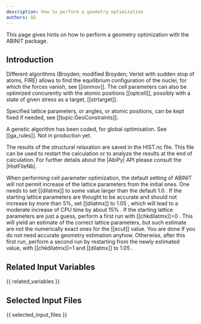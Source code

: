 ```yaml
---
description: How to perform a geometry optimization
authors: GG
---
```

<!--- This is the source file for this topics. Can be edited. -->

This page gives hints on how to perform a geometry optimization with the ABINIT package.

## Introduction

Different algorithms (Broyden; modified Broyden; Verlet with sudden stop of
atoms, FIRE) allows to find the equilibrium configuration of the nuclei, for which
the forces vanish, see [[ionmov]]. The cell parameters can also be optimized
concurently with the atomic positions [[optcell]], possibly with a state of
given stress as a target, [[strtarget]].

Specified lattice parameters, or angles, or atomic positions, can be kept
fixed if needed, see [[topic:GeoConstraints]].

A genetic algorithm has been coded, for global optimisation. See [[ga_rules]]. Not in production yet. 

The results of the structural relaxation are saved in the HIST.nc file.
This file can be used to restart the calculation or to analyze the results at the end of calculation.
For further details about the |AbiPy| API please consult the |HistFileNb|.

When performing cell parameter optimization, the default setting of ABINIT will not permit increase
of the lattice parameters from the initial ones. One needs to set [[dilatmx]] to some value larger
than the default 1.0 . If the starting lattice parameters are thought to be accurate and should
not increase by more than 5%, set [[dilatmx]] to 1.05 , which will lead to a moderate increase
of CPU time by about 15% . If the starting lattice parameters are just a guess, perform a first run
with [[chkdilatmx]]=0 . This will yield an estimate of the correct lattice parameters, but such estimate are 
not the numerically exact ones for the [[ecut]] value. 
You are done if you do not need accurate geometry estimation anyhow. Otherwise,
after this first run, perform a second run by restarting from the newly estimated value, 
with [[chkdilatmx]]=1 and [[dilatmx]] to 1.05 .


## Related Input Variables

{{ related_variables }}

## Selected Input Files

{{ selected_input_files }}

